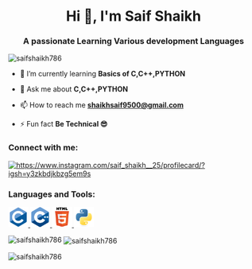 <h1 align="center">Hi 👋, I'm Saif Shaikh</h1>
<h3 align="center">A passionate Learning Various development Languages</h3>


<p align="left"> <img src="https://komarev.com/ghpvc/?username=saifshaikh786&label=Profile%20views&color=0e75b6&style=flat" alt="saifshaikh786" /> </p>



- 🌱 I’m currently learning **Basics of C,C++,PYTHON**

- 💬 Ask me about **C,C++,PYTHON**

- 📫 How to reach me **shaikhsaif9500@gmail.com**

- ⚡ Fun fact **Be Technical 😎**

<h3 align="left">Connect with me:</h3>
<p align="left">
<a href="https://instagram.com/https://www.instagram.com/saif_shaikh__25/profilecard/?igsh=y3zkbdjkbzg5em9s" target="blank"><img align="center" src="https://raw.githubusercontent.com/rahuldkjain/github-profile-readme-generator/master/src/images/icons/Social/instagram.svg" alt="https://www.instagram.com/saif_shaikh__25/profilecard/?igsh=y3zkbdjkbzg5em9s" height="30" width="40" /></a>
</p>

<h3 align="left">Languages and Tools:</h3>
<p align="left"> <a href="https://www.cprogramming.com/" target="_blank" rel="noreferrer"> <img src="https://raw.githubusercontent.com/devicons/devicon/master/icons/c/c-original.svg" alt="c" width="40" height="40"/> </a> <a href="https://www.w3schools.com/cpp/" target="_blank" rel="noreferrer"> <img src="https://raw.githubusercontent.com/devicons/devicon/master/icons/cplusplus/cplusplus-original.svg" alt="cplusplus" width="40" height="40"/> </a> <a href="https://www.w3.org/html/" target="_blank" rel="noreferrer"> <img src="https://raw.githubusercontent.com/devicons/devicon/master/icons/html5/html5-original-wordmark.svg" alt="html5" width="40" height="40"/> </a> <a href="https://www.python.org" target="_blank" rel="noreferrer"> <img src="https://raw.githubusercontent.com/devicons/devicon/master/icons/python/python-original.svg" alt="python" width="40" height="40"/> </a> </p>

<p><img align="left" src="https://github-readme-stats.vercel.app/api/top-langs?username=saifshaikh786&show_icons=true&locale=en&layout=compact" alt="saifshaikh786" /></p>

<p>&nbsp;<img align="center" src="https://github-readme-stats.vercel.app/api?username=saifshaikh786&show_icons=true&locale=en" alt="saifshaikh786" /></p>

<p><img align="center" src="https://github-readme-streak-stats.herokuapp.com/?user=saifshaikh786&" alt="saifshaikh786" /></p>
